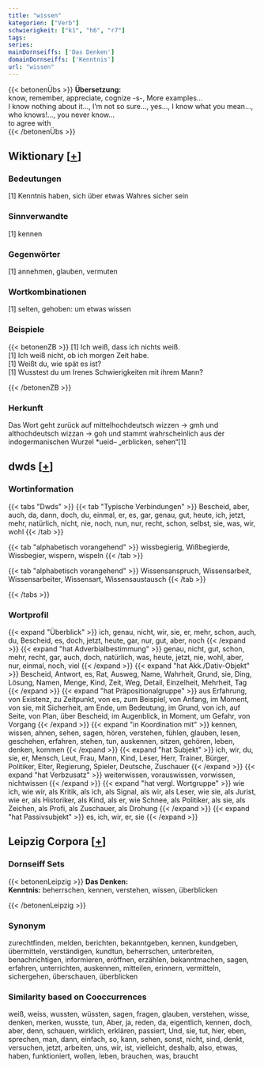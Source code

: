 ```yaml
---
title: "wissen"
kategorien: ["Verb"]
schwierigkeit: ["k1", "h6", "r7"]
tags:
series:
mainDornseiffs: ['Das Denken']
domainDornseiffs: ['Kenntnis']
url: "wissen"
---
```


{{< betonenÜbs >}}
**Übersetzung:**  
know, remember, appreciate, cognize -s-, More examples...  
I know nothing about it..., I’m not so sure..., yes..., I know what you mean..., who knows!..., you never know...  
to agree with  
{{< /betonenÜbs >}}

## Wiktionary [[+](https://de.wiktionary.org/wiki/wissen)]

### Bedeutungen
[1] Kenntnis haben, sich über etwas Wahres sicher sein  

### Sinnverwandte
[1] kennen  

### Gegenwörter
[1] annehmen, glauben, vermuten  

### Wortkombinationen
[1] selten, gehoben: um etwas wissen  

### Beispiele
{{< betonenZB >}}
[1] Ich weiß, dass ich nichts weiß.  
[1] Ich weiß nicht, ob ich morgen Zeit habe.  
[1] Weißt du, wie spät es ist?  
[1] Wusstest du um Irenes Schwierigkeiten mit ihrem Mann?  

{{< /betonenZB >}}
### Herkunft
Das Wort geht zurück auf mittelhochdeutsch wizzen → gmh und althochdeutsch wizzan → goh und stammt wahrscheinlich aus der indogermanischen Wurzel *ueid– „erblicken, sehen“[1]  



## dwds [[+](https://www.dwds.de/wb/wissen)]

### Wortinformation
{{< tabs "Dwds" >}}
{{< tab "Typische Verbindungen" >}}
Bescheid, aber, auch, da, dann, doch, du, einmal, er, es, gar, genau, gut, heute, ich, jetzt, mehr, natürlich, nicht, nie, noch, nun, nur, recht, schon, selbst, sie, was, wir, wohl
{{< /tab >}}

{{< tab "alphabetisch vorangehend" >}}
wissbegierig, Wißbegierde, Wissbegier, wispern, wispeln
{{< /tab >}}

{{< tab "alphabetisch vorangehend" >}}
Wissensanspruch, Wissensarbeit, Wissensarbeiter, Wissensart, Wissensaustausch
{{< /tab >}}

{{< /tabs >}}

### Wortprofil
{{< expand "Überblick" >}} ich, genau, nicht, wir, sie, er, mehr, schon, auch, du, Bescheid, es, doch, jetzt, heute, gar, nur, gut, aber, noch {{< /expand >}}
{{< expand "hat Adverbialbestimmung" >}} genau, nicht, gut, schon, mehr, recht, gar, auch, doch, natürlich, was, heute, jetzt, nie, wohl, aber, nur, einmal, noch, viel {{< /expand >}}
{{< expand "hat Akk./Dativ-Objekt" >}} Bescheid, Antwort, es, Rat, Ausweg, Name, Wahrheit, Grund, sie, Ding, Lösung, Namen, Menge, Kind, Zeit, Weg, Detail, Einzelheit, Mehrheit, Tag {{< /expand >}}
{{< expand "hat Präpositionalgruppe" >}} aus Erfahrung, von Existenz, zu Zeitpunkt, von es, zum Beispiel, von Anfang, im Moment, von sie, mit Sicherheit, am Ende, um Bedeutung, im Grund, von ich, auf Seite, von Plan, über Bescheid, im Augenblick, in Moment, um Gefahr, von Vorgang {{< /expand >}}
{{< expand "in Koordination mit" >}} kennen, wissen, ahnen, sehen, sagen, hören, verstehen, fühlen, glauben, lesen, geschehen, erfahren, stehen, tun, auskennen, sitzen, gehören, leben, denken, kommen {{< /expand >}}
{{< expand "hat Subjekt" >}} ich, wir, du, sie, er, Mensch, Leut, Frau, Mann, Kind, Leser, Herr, Trainer, Bürger, Politiker, Elter, Regierung, Spieler, Deutsche, Zuschauer {{< /expand >}}
{{< expand "hat Verbzusatz" >}} weiterwissen, vorauswissen, vorwissen, nichtwissen {{< /expand >}}
{{< expand "hat vergl. Wortgruppe" >}} wie ich, wie wir, als Kritik, als ich, als Signal, als wir, als Leser, wie sie, als Jurist, wie er, als Historiker, als Kind, als er, wie Schnee, als Politiker, als sie, als Zeichen, als Profi, als Zuschauer, als Drohung {{< /expand >}}
{{< expand "hat Passivsubjekt" >}} es, ich, wir, er, sie {{< /expand >}}

## Leipzig Corpora [[+](https://corpora.uni-leipzig.de/en/res?word=wissen&corpusId=deu_newscrawl-public_2018)]

### Dornseiff Sets
{{< betonenLeipzig >}}
**Das Denken:**  
**Kenntnis:** beherrschen, kennen, verstehen, wissen, überblicken  

{{< /betonenLeipzig >}}

### Synonym
zurechtfinden, melden, berichten, bekanntgeben, kennen, kundgeben, übermitteln, verständigen, kundtun, beherrschen, unterbreiten, benachrichtigen, informieren, eröffnen, erzählen, bekanntmachen, sagen, erfahren, unterrichten, auskennen, mitteilen, erinnern, vermitteln, sichergehen, überschauen, überblicken


### Similarity based on Cooccurrences
weiß, weiss, wussten, wüssten, sagen, fragen, glauben, verstehen, wisse, denken, merken, wusste, tun, Aber, ja, reden, da, eigentlich, kennen, doch, aber, denn, schauen, wirklich, erklären, passiert, Und, sie, tut, hier, eben, sprechen, man, dann, einfach, so, kann, sehen, sonst, nicht, sind, denkt, versuchen, jetzt, arbeiten, uns, wir, ist, vielleicht, deshalb, also, etwas, haben, funktioniert, wollen, leben, brauchen, was, braucht

